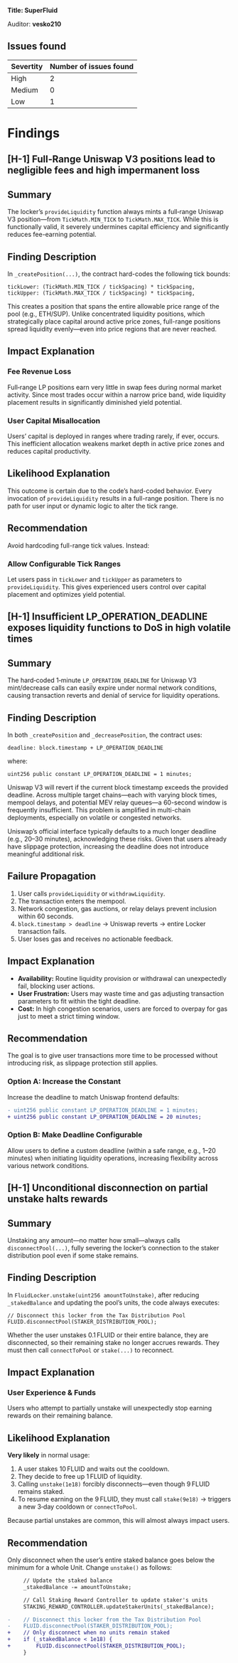 **Title: SuperFluid**

Auditor: **vesko210**

## Issues found
|Severtity|Number of issues found
| ------- | -------------------- |
| High    | 2                    |
| Medium  | 0                    |
| Low     | 1                    |

# Findings

## [H-1] Full‑Range Uniswap V3 positions lead to negligible fees and high impermanent loss

## Summary  
The locker’s `provideLiquidity` function always mints a full‑range Uniswap V3 position—from `TickMath.MIN_TICK` to `TickMath.MAX_TICK`. While this is functionally valid, it severely undermines capital efficiency and significantly reduces fee-earning potential.

## Finding Description  
In `_createPosition(...)`, the contract hard-codes the following tick bounds:

```solidity
tickLower: (TickMath.MIN_TICK / tickSpacing) * tickSpacing,
tickUpper: (TickMath.MAX_TICK / tickSpacing) * tickSpacing,
```

This creates a position that spans the entire allowable price range of the pool (e.g., ETH/SUP). Unlike concentrated liquidity positions, which strategically place capital around active price zones, full-range positions spread liquidity evenly—even into price regions that are never reached.

## Impact Explanation

### Fee Revenue Loss

Full‑range LP positions earn very little in swap fees during normal market activity. Since most trades occur within a narrow price band, wide liquidity placement results in significantly diminished yield potential.

### User Capital Misallocation

Users’ capital is deployed in ranges where trading rarely, if ever, occurs. This inefficient allocation weakens market depth in active price zones and reduces capital productivity.

## Likelihood Explanation

This outcome is certain due to the code’s hard-coded behavior. Every invocation of `provideLiquidity` results in a full-range position. There is no path for user input or dynamic logic to alter the tick range.

## Recommendation

Avoid hardcoding full-range tick values. Instead:

### Allow Configurable Tick Ranges

Let users pass in `tickLower` and `tickUpper` as parameters to `provideLiquidity`. This gives experienced users control over capital placement and optimizes yield potential.


## [H-1] Insufficient LP_OPERATION_DEADLINE exposes liquidity functions to DoS in high volatile times

## Summary 
The hard‑coded 1‑minute `LP_OPERATION_DEADLINE` for Uniswap V3 mint/decrease calls can easily expire under normal network conditions, causing transaction reverts and denial of service for liquidity operations.

## Finding Description  
In both `_createPosition` and `_decreasePosition`, the contract uses:

```solidity
deadline: block.timestamp + LP_OPERATION_DEADLINE
```

where:

```solidity
uint256 public constant LP_OPERATION_DEADLINE = 1 minutes;
```

Uniswap V3 will revert if the current block timestamp exceeds the provided deadline. Across multiple target chains—each with varying block times, mempool delays, and potential MEV relay queues—a 60-second window is frequently insufficient. This problem is amplified in multi-chain deployments, especially on volatile or congested networks.

Uniswap’s official interface typically defaults to a much longer deadline (e.g., 20–30 minutes), acknowledging these risks. Given that users already have slippage protection, increasing the deadline does not introduce meaningful additional risk.

## Failure Propagation

1. User calls `provideLiquidity` or `withdrawLiquidity`.
2. The transaction enters the mempool.
3. Network congestion, gas auctions, or relay delays prevent inclusion within 60 seconds.
4. `block.timestamp > deadline` → Uniswap reverts → entire Locker transaction fails.
5. User loses gas and receives no actionable feedback.

## Impact Explanation

* **Availability:** Routine liquidity provision or withdrawal can unexpectedly fail, blocking user actions.
* **User Frustration:** Users may waste time and gas adjusting transaction parameters to fit within the tight deadline.
* **Cost:** In high congestion scenarios, users are forced to overpay for gas just to meet a strict timing window.

## Recommendation

The goal is to give user transactions more time to be processed without introducing risk, as slippage protection still applies.

### Option A: Increase the Constant

Increase the deadline to match Uniswap frontend defaults:

```diff
- uint256 public constant LP_OPERATION_DEADLINE = 1 minutes;
+ uint256 public constant LP_OPERATION_DEADLINE = 20 minutes;
```

### Option B: Make Deadline Configurable

Allow users to define a custom deadline (within a safe range, e.g., 1–20 minutes) when initiating liquidity operations, increasing flexibility across various network conditions.


## [H-1] Unconditional disconnection on partial unstake halts rewards

## Summary 
Unstaking any amount—no matter how small—always calls `disconnectPool(...)`, fully severing the locker’s connection to the staker distribution pool even if some stake remains.

## Finding Description  
In `FluidLocker.unstake(uint256 amountToUnstake)`, after reducing `_stakedBalance` and updating the pool’s units, the code always executes:

```solidity
// Disconnect this locker from the Tax Distribution Pool
FLUID.disconnectPool(STAKER_DISTRIBUTION_POOL);
```

Whether the user unstakes 0.1 FLUID or their entire balance, they are disconnected, so their remaining stake no longer accrues rewards. They must then call `connectToPool` or `stake(...)` to reconnect.

## Impact Explanation

### User Experience & Funds

Users who attempt to partially unstake will unexpectedly stop earning rewards on their remaining balance.

## Likelihood Explanation

**Very likely** in normal usage:

1. A user stakes 10 FLUID and waits out the cooldown.
2. They decide to free up 1 FLUID of liquidity.
3. Calling `unstake(1e18)` forcibly disconnects—even though 9 FLUID remains staked.
4. To resume earning on the 9 FLUID, they must call `stake(9e18)` → triggers a new 3‑day cooldown or `connectToPool`.

Because partial unstakes are common, this will almost always impact users.

## Recommendation

Only disconnect when the user’s entire staked balance goes below the minimum for a whole Unit. Change `unstake()` as follows:

```diff
     // Update the staked balance
     _stakedBalance -= amountToUnstake;

     // Call Staking Reward Controller to update staker's units
     STAKING_REWARD_CONTROLLER.updateStakerUnits(_stakedBalance);

-    // Disconnect this locker from the Tax Distribution Pool
-    FLUID.disconnectPool(STAKER_DISTRIBUTION_POOL);
+    // Only disconnect when no units remain staked
+    if (_stakedBalance < 1e18) {
+        FLUID.disconnectPool(STAKER_DISTRIBUTION_POOL);
     }
```

```
